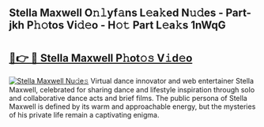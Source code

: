 ## Stella Maxwell O𝚗𝚕yf𝚊ns L𝚎a𝚔ed N𝚞𝚍es - Part-jkh P𝚑𝚘tos Vi𝚍𝚎o - H𝚘𝚝 Part L𝚎a𝚔s 1nWqG

# <h2><a href="http://kf3u8cw.oniu.top/?m=Stella+Maxwell">🔗👉 🔴 Stella Maxwell P𝚑ot𝚘𝚜 V𝚒d𝚎o</a></h2>

[![Stella Maxwell Nu𝚍e𝚜](https://i.imgur.com/0qMVB7G.gif)](http://kf3u8cw.oniu.top/?m=Stella+Maxwell)
Virtual dance innovator and web entertainer Stella Maxwell, celebrated for sharing dance and lifestyle inspiration through solo and collaborative dance acts and brief films. The public persona of Stella Maxwell is defined by its warm and approachable energy, but the mysteries of his private life remain a captivating enigma.  
